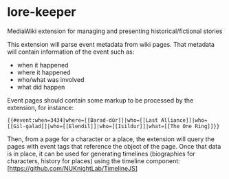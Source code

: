 # lore-keeper
MediaWiki extension for managing and presenting historical/fictional stories

This extension will parse event metadata from wiki pages. That metadata will contain information of the event such as:
* when it happened
* where it happened
* who/what was involved
* what did happen

Event pages should contain some markup to be processed by the extension, for instance:

    {{#event:when=3434|where=[[Barad-dûr]]|who=[[Last Alliance]]|who=[[Gil-galad]]|who=[[Elendil]]|who=[[Isildur]]|what=[[The One Ring]]}}

Then, from a page for a character or a place, the extension will query the pages with event tags that reference the object of the page. Once that data is in place, it can be used for generating timelines (biographies for characters, history for places) using the timeline component: [https://github.com/NUKnightLab/TimelineJS]
